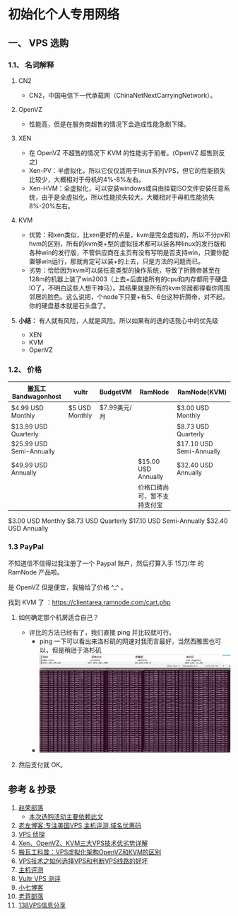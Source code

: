 # 初始化个人专用网络
## 一、 VPS 选购
### 1.1、 名词解释
1. CN2
    - CN2，中国电信下一代承载网（ChinaNetNextCarryingNetwork）。
2. OpenVZ
    - 性能高，但是在服务商超售的情况下会造成性能急剧下降。
3. XEN
    - 在 OpenVZ 不超售的情况下 KVM 的性能劣于前者。(OpenVZ 超售则反之)
    - Xen-PV：半虚拟化，所以它仅仅适用于linux系列VPS，但它的性能损失比较少，大概相对于母机的4%-8%左右。
    - Xen-HVM：全虚拟化，可以安装windows或自由挂载ISO文件安装任意系统，由于是全虚拟化，所以性能损失较大，大概相对于母机性能损失8%-20%左右。
4. KVM
    - 优势：和xen类似，比xen更好的点是，kvm是完全虚拟的，所以不分pv和hvm的区别，所有的kvm类+型的虚拟技术都可以装各种linux的发行版和各种win的发行版，不管供应商在主页有没有写明是否支持win，只要你配置够win运行，那就肯定可以装+的上去，只是方法的问题而已。
    - 劣势：恰恰因为kvm可以装任意类型的操作系统，导致了折腾帝甚至在128m的机器上装了win2003（上去+后直接所有的cpu和内存都用于硬盘IO了，不明白这些人想干神马）。其结果就是所有的kvm邻居都得看你周围邻居的脸色。这么说把，个node下只要+有5、6台这种折腾帝，对不起，你的硬盘基本就是石头盘了。

5. __小结：__ 有人就有风险，人就是风险。所以如果有的选的话我心中的优先级
    - XEN
    - KVM
    - OpenVZ

### 1.2、 价格
|搬瓦工 Bandwagonhost           | vultr         |BudgetVM    |RamNode                |RamNode(KVM)            |
|------------------------------|---------------|------------|-----------------------|------------------------|
|$4.99 USD Monthly             |$5 USD Monthly |$7.99美元/月 |                       |$3.00 USD Monthly       |
|$13.99 USD Quarterly          |               |            |                       |$8.73 USD Quarterly     |    
|$25.99 USD Semi-Annually      |               |            |                       |$17.10 USD Semi-Annually|        
|$49.99 USD Annually           |               |            |$15.00 USD Annually    |$32.40 USD Annually     |   
|                              |               |            |价格口碑尚可，暂不支持支付宝|                        |



$3.00 USD Monthly
$8.73 USD Quarterly
$17.10 USD Semi-Annually
$32.40 USD Annually







### 1.3 PayPal
不知道信不信得过我注册了一个 Paypal 账户，然后打算入手 15刀/年 的 RamNode 产品啦。

是 OpenVZ 但是便宜，我输给了价格 ^_^ 。

找到 KVM 了 ：https://clientarea.ramnode.com/cart.php

1. 如何确定那个机房适合自己？
    - 评比的方法已经有了，我们直接 ping 并比较就可行。
        - ping 一下可以看出来洛杉矶的网速对我而言最好，当然西雅图也可以，但是稍逊于洛杉矶
        - ![机房Ping对比.png](Image/机房Ping对比.png)


2. 然后支付就 OK。








## 参考 & 抄录
1. [赵荣部落](http://www.zrblog.net)
    - [本次选购活动主要依赖此文](http://www.zrblog.net/10dao)
2. [老左博客:专注美国VPS,主机评测,域名优惠码](http://www.laozuo.org/)
3. [VPS 侦探](http://www.vpser.net/)
4. [Xen、OpenVZ、KVM三大VPS技术优劣势详解](http://vps.zzidc.com/vpsjishu/452.html)
5. [搬瓦工科普：VPS虚拟化架构OpenVZ和KVM的区别](http://baijiahao.baidu.com/s?id=1565818348600972&wfr=spider&for=pc)
6. [VPS技术之如何选择VPS和判断VPS线路的好坏](http://www.cnblogs.com/wpjamer/articles/4216814.html)
7. [主机评测](http://www.cnblogs.com/wpjamer/articles/4216814.html)
8. [Vultr VPS 测评](http://www.cnvultr.com/)
9. [小七博客](https://www.xqblog.com/4435.html)
10. [老蒋部落](http://www.itbulu.com/ramnode-plan-datacenter.html)
11. [138VPS信息分享](http://www.138vps.com/cheapvps/447.html)
